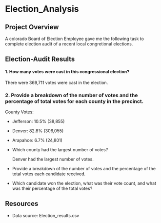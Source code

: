 # Election_Analysis
## Project Overview
A colorado Board of Election Employee gave me the following task to complete election audit of a recent local congretional elections.
## Election-Audit Results
#### 1. How many votes were cast in this congressional election?
   
  There were 369,711 votes were cast in the election.
    
### 2. Provide a breakdown of the number of votes and the percentage of total votes for each county in the precinct.
  
County Votes:
   -  Jefferson: 10.5% (38,855)
   -  Denver: 82.8% (306,055)
   -  Arapahoe: 6.7% (24,801)

- Which county had the largest number of votes?
 
     Denver had the largest number of votes.
  
  
 - Provide a breakdown of the number of votes and the percentage of the total votes each candidate received.
 - Which candidate won the election, what was their vote count, and what was their percentage of the total votes?



## Resources
- Data source: Election_results.csv
